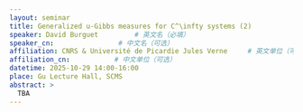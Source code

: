 ```yaml
---
layout: seminar
title: Generalized u-Gibbs measures for C^\infty systems (2)
speaker: David Burguet         # 英文名（必填）
speaker_cn:                # 中文名（可选）
affiliation: CNRS & Université de Picardie Jules Verne     # 英文单位（可选）
affiliation_cn:           # 中文单位（可选）
datetime: 2025-10-29 14:00-16:00
place: Gu Lecture Hall, SCMS
abstract: >
  TBA
---
```

